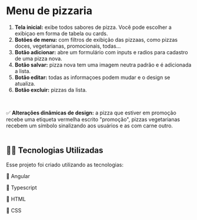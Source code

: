 # Menu de pizzaria

1. **Tela inicial:** exibe todos sabores de pizza. Você pode escolher a exibiçao em forma de tabela ou cards.  
2. **Botões de menu:** com filtros de exibição das pizzaas, como pizzas doces, vegetarianas, promocionais, todas... 
3. **Botão adicionar:** abre um formulário com inputs e radios para cadastro de uma pizza nova. 
4. **Botão salvar:** pizza nova tem uma imagem neutra padrão e é adicionada a lista. 
5. **Botão editar:** todas as informaçoes podem mudar e o design se atualiza. 
6. **Botão excluir:** pizzas da lista.                                           
<br>

✅ **Alterações dinâmicas de design:**  a pizza que estiver em promoção recebe uma etiqueta vermelha escrito "promoção", pizzas vegetarianas recebem um símbolo sinalizando aos usuários e as com carne outro.          
  <br>

## 👨‍💻️ Tecnologias Utilizadas
Esse projeto foi criado utilizando as tecnologias:

🔷 Angular

🔷 Typescript 

🔷 HTML 

🔷  CSS
